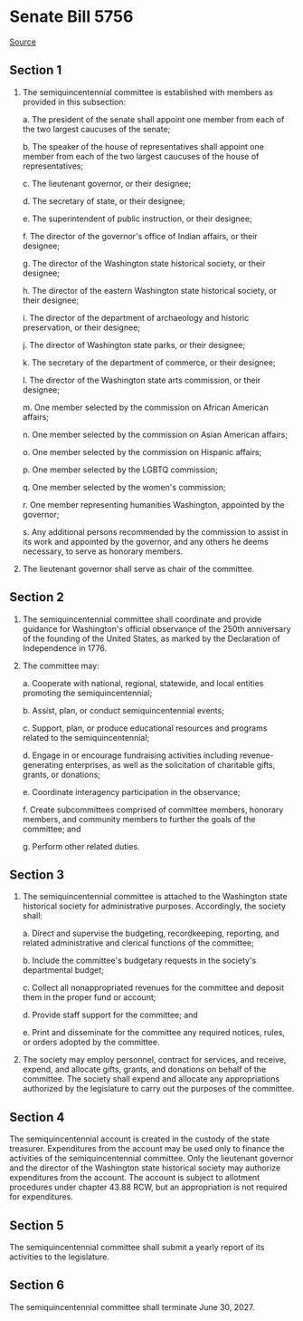 # Senate Bill 5756

[Source](http://lawfilesext.leg.wa.gov/biennium/2021-22/Pdf/Bills/Senate%20Bills/5756.pdf)
## Section 1
1. The semiquincentennial committee is established with members as provided in this subsection:

    a. The president of the senate shall appoint one member from each of the two largest caucuses of the senate;

    b. The speaker of the house of representatives shall appoint one member from each of the two largest caucuses of the house of representatives;

    c. The lieutenant governor, or their designee;

    d. The secretary of state, or their designee;

    e. The superintendent of public instruction, or their designee;

    f. The director of the governor's office of Indian affairs, or their designee;

    g. The director of the Washington state historical society, or their designee;

    h. The director of the eastern Washington state historical society, or their designee;

    i. The director of the department of archaeology and historic preservation, or their designee;

    j. The director of Washington state parks, or their designee;

    k. The secretary of the department of commerce, or their designee;

    l. The director of the Washington state arts commission, or their designee;

    m. One member selected by the commission on African American affairs;

    n. One member selected by the commission on Asian American affairs;

    o. One member selected by the commission on Hispanic affairs;

    p. One member selected by the LGBTQ commission;

    q. One member selected by the women's commission;

    r. One member representing humanities Washington, appointed by the governor;

    s. Any additional persons recommended by the commission to assist in its work and appointed by the governor, and any others he deems necessary, to serve as honorary members.

2. The lieutenant governor shall serve as chair of the committee.


## Section 2
1. The semiquincentennial committee shall coordinate and provide guidance for Washington's official observance of the 250th anniversary of the founding of the United States, as marked by the Declaration of Independence in 1776.

2. The committee may:

    a. Cooperate with national, regional, statewide, and local entities promoting the semiquincentennial;

    b. Assist, plan, or conduct semiquincentennial events;

    c. Support, plan, or produce educational resources and programs related to the semiquincentennial;

    d. Engage in or encourage fundraising activities including revenue-generating enterprises, as well as the solicitation of charitable gifts, grants, or donations;

    e. Coordinate interagency participation in the observance;

    f. Create subcommittees comprised of committee members, honorary members, and community members to further the goals of the committee; and

    g. Perform other related duties.


## Section 3
1. The semiquincentennial committee is attached to the Washington state historical society for administrative purposes. Accordingly, the society shall:

    a. Direct and supervise the budgeting, recordkeeping, reporting, and related administrative and clerical functions of the committee;

    b. Include the committee's budgetary requests in the society's departmental budget;

    c. Collect all nonappropriated revenues for the committee and deposit them in the proper fund or account;

    d. Provide staff support for the committee; and

    e. Print and disseminate for the committee any required notices, rules, or orders adopted by the committee.

2. The society may employ personnel, contract for services, and receive, expend, and allocate gifts, grants, and donations on behalf of the committee. The society shall expend and allocate any appropriations authorized by the legislature to carry out the purposes of the committee.


## Section 4
The semiquincentennial account is created in the custody of the state treasurer. Expenditures from the account may be used only to finance the activities of the semiquincentennial committee. Only the lieutenant governor and the director of the Washington state historical society may authorize expenditures from the account. The account is subject to allotment procedures under chapter 43.88 RCW, but an appropriation is not required for expenditures.


## Section 5
The semiquincentennial committee shall submit a yearly report of its activities to the legislature.


## Section 6
The semiquincentennial committee shall terminate June 30, 2027.

